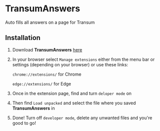 # **TransumAnswers**
Auto fills all answers on a page for Transum

## **Installation**
1. Download **TransumAnswers** [here](https://github.com/judev1/TransumAnswers/archive/main.zip)
2. In your browser select `Manage extensions` either from the menu bar or settings (depending on your browser) or use these links:

      `chrome://extensions/` for Chrome

      `edge://extensions/` for Edge

3. Once in the extension page, find and turn `deloper mode` on
4. Then find `Load unpacked` and select the file where you saved **TransumAnswers** in
5. Done! Turn off `developer mode`, delete any unwanted files and you're good to go!
